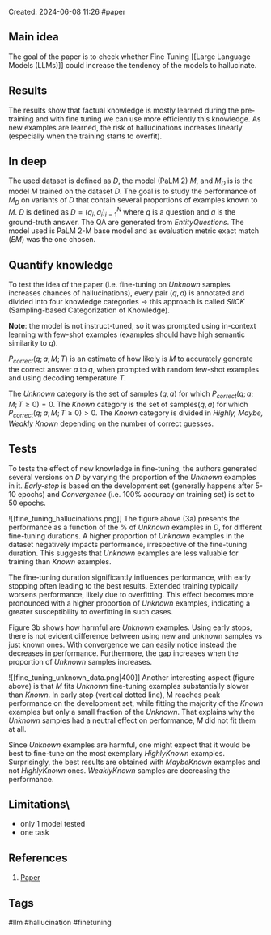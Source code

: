 Created: 2024-06-08 11:26
#paper
## Main idea

The goal of the paper is to check whether Fine Tuning [[Large Language Models (LLMs)]] could increase the tendency of the models to hallucinate.
## Results
The results show that factual knowledge is mostly learned during the pre-training and with fine tuning we can use more efficiently this knowledge. As new examples are learned, the risk of hallucinations increases linearly (especially when the training starts to overfit).

## In deep
The used dataset is defined as $D$, the model (PaLM 2) $M$, and $M_D$ is is the model $M$ trained on the dataset $D$. The goal is to study the performance of $M_D$ on variants of $D$ that contain several proportions of examples known to $M$. $D$ is defined as $D={(q_i,a_i)}^N_{i=1}$ where $q$ is a question and $a$ is the ground-truth answer. The QA are generated from *EntityQuestions*. The model used is PaLM 2-M base model and as evaluation metric exact match (*EM*) was the one chosen.

## Quantify knowledge
To test the idea of the paper (i.e. fine-tuning on *Unknown* samples increases chances of hallucinations), every pair $(q,a)$ is annotated and divided into four knowledge categories -> this approach is called $SliCK$ (Sampling-based Categorization of Knowledge).

**Note**: the model is not instruct-tuned, so it was prompted using in-context learning with few-shot examples (examples should have high semantic similarity to $q$).

$P_{correct}(q;a;M;T)$ is an estimate of how likely is $M$ to accurately generate the correct answer $a$ to $q$, when prompted with random few-shot examples and using decoding temperature $T$.

The *Unknown* category is the set of samples $(q,a)$ for which $P_{correct}(q;a;M;T \geq 0)=0$.
The *Known* category is the set of samples$(q,a)$ for which $P_{correct}(q;a;M;T \geq 0)>0$.
The *Known* category is divided in *Highly, Maybe, Weakly Known* depending on the number of correct guesses.

## Tests
To tests the effect of new knowledge in fine-tuning, the authors generated several versions on $D$ by varying the proportion of the *Unknown* examples in it.
*Early-stop* is based on the development set (generally happens after 5-10 epochs) and *Convergence* (i.e. 100% accuracy on training set) is set to 50 epochs.

![[fine_tuning_hallucinations.png]]
The figure above (3a) presents the performance as a function of the % of *Unknown* examples in $D$, for different fine-tuning durations. 
A higher proportion of *Unknown* examples in the dataset negatively impacts performance, irrespective of the fine-tuning duration. This suggests that *Unknown* examples are less valuable for training than *Known* examples.

The fine-tuning duration significantly influences performance, with early stopping often leading to the best results. Extended training typically worsens performance, likely due to overfitting. This effect becomes more pronounced with a higher proportion of *Unknown* examples, indicating a greater susceptibility to overfitting in such cases.

Figure 3b shows how harmful are *Unknown* examples. Using early stops, there is not evident difference between using new and unknown samples vs just known ones. With convergence we can easily notice instead the decreases in performance. Furthermore, the gap increases when the proportion of *Unknown* samples increases.

![[fine_tuning_unknown_data.png|400]]
Another interesting aspect (figure above) is that $M$ fits *Unknown* fine-tuning examples substantially slower than *Known*. In early stop (vertical dotted line), M reaches peak performance on the development set, while fitting the majority of the *Known* examples but only a small fraction of the *Unknown*. That explains why the *Unknown* samples had a neutral effect on performance, $M$ did not fit them at all.

Since *Unknown* examples are harmful, one might expect that it would be best to fine-tune on the most exemplary *HighlyKnown* examples. Surprisingly, the best results are obtained with *MaybeKnown* examples and not *HighlyKnown* ones. *WeaklyKnown* samples are decreasing the performance.

## Limitations\
- only 1 model tested
- one task
## References
1. [Paper](https://arxiv.org/pdf/2405.05904)

## Tags
#llm #hallucination #finetuning
